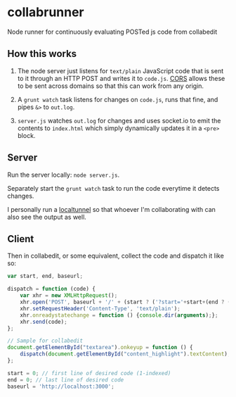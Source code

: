 # collabrunner #

Node runner for continuously evaluating POSTed js code from collabedit

## How this works ##

1. The node server just listens for `text/plain` JavaScript code that is sent to it through an HTTP POST and writes it to `code.js`.
[CORS](https://developer.mozilla.org/en-US/docs/HTTP/Access_control_CORS) allows these to be sent across domains so that this can work from any origin.

2. A `grunt watch` task listens for changes on `code.js`, runs that fine, and pipes `&>` to `out.log`.

3. `server.js` watches `out.log` for changes and uses socket.io to emit the contents to `index.html` which simply dynamically updates it in a `<pre>` block.

## Server ##

Run the server locally: `node server.js`.

Separately start the `grunt watch` task to run the code everytime it detects changes.

I personally run a [localtunnel](http://localtunnel.me) so that whoever I'm collaborating with can also see the output as well.

## Client ##

Then in collabedit, or some equivalent, collect the code and dispatch it like so:
```js
var start, end, baseurl;

dispatch = function (code) {
	var xhr = new XMLHttpRequest();
	xhr.open('POST', baseurl + '/' + (start ? ('?start='+start+(end ? ('&end='+end) : '')) : ''), true);
	xhr.setRequestHeader('Content-Type', 'text/plain');
	xhr.onreadystatechange = function () {console.dir(arguments);};
	xhr.send(code);
};

// Sample for collabedit
document.getElementById("textarea").onkeyup = function () {
	dispatch(document.getElementById("content_highlight").textContent);
};

start = 0; // first line of desired code (1-indexed)
end = 0; // last line of desired code
baseurl = 'http://localhost:3000';
```
